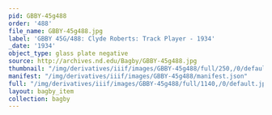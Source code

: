 ```yaml
---
pid: GBBY-45g488
order: '488'
file_name: GBBY-45g488.jpg
label: 'GBBY 45G/488: Clyde Roberts: Track Player - 1934'
_date: '1934'
object_type: glass plate negative
source: http://archives.nd.edu/Bagby/GBBY-45g488.jpg
thumbnail: "/img/derivatives/iiif/images/GBBY-45g488/full/250,/0/default.jpg"
manifest: "/img/derivatives/iiif/images/GBBY-45g488/manifest.json"
full: "/img/derivatives/iiif/images/GBBY-45g488/full/1140,/0/default.jpg"
layout: bagby_item
collection: bagby
---
```

